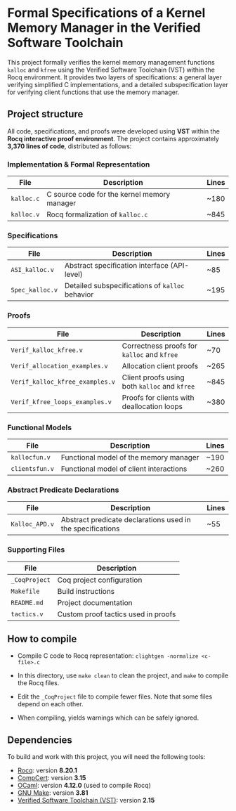 
# Formal Specifications of a Kernel Memory Manager in the Verified Software Toolchain



This project formally verifies the kernel memory management functions `kalloc` and `kfree` using the Verified Software Toolchain (VST) within the Rocq environment. It provides two layers of specifications: a general layer verifying simplified C implementations, and a detailed subspecification layer for verifying client functions that use the memory manager.


## Project structure

All code, specifications, and proofs were developed using **VST** within the **Rocq interactive proof environment**. The project contains approximately **3,370 lines of code**, distributed as follows:



### Implementation & Formal Representation

| File         | Description                            | Lines |
|--------------|----------------------------------------|-------|
| `kalloc.c`   | C source code for the kernel memory manager   | ~180  |
| `kalloc.v`   | Rocq formalization of `kalloc.c`              | ~845  |



### Specifications

| File             | Description                                      | Lines |
|------------------|--------------------------------------------------|-------|
| `ASI_kalloc.v`   | Abstract specification interface (API-level)     | ~85   |
| `Spec_kalloc.v`  | Detailed subspecifications of `kalloc` behavior  | ~195  |



### Proofs

| File                           | Description                                              | Lines |
|--------------------------------|----------------------------------------------------------|-------|
| `Verif_kalloc_kfree.v`         | Correctness proofs for `kalloc` and `kfree`              | ~70   |
| `Verif_allocation_examples.v` | Allocation client proofs                                 | ~265  |
| `Verif_kalloc_kfree_examples.v` | Client proofs using both `kalloc` and `kfree`          | ~845  |
| `Verif_kfree_loops_examples.v` | Proofs for clients with deallocation loops              | ~380  |



### Functional Models

| File            | Description                                  | Lines |
|------------------|----------------------------------------------|-------|
| `kallocfun.v`     | Functional model of the memory manager       | ~190  |
| `clientsfun.v`    | Functional model of client interactions      | ~260  |



### Abstract Predicate Declarations

| File           | Description                              | Lines |
|----------------|------------------------------------------|-------|
| `Kalloc_APD.v` | Abstract predicate declarations used in the specifications | ~55   |



### Supporting Files

| File         | Description                       |
|--------------|-----------------------------------|
| `_CoqProject` | Coq project configuration         |
| `Makefile`    | Build instructions                |
| `README.md`   | Project documentation             |
| `tactics.v`   | Custom proof tactics used in proofs |


## How to compile

- Compile C code to Rocq representation: `clightgen -normalize <c-file>.c`

- In this directory, use `make clean` to clean the project, and `make` to compile the Rocq files.

- Edit the `_CoqProject` file to compile fewer files. Note that some files depend on each other.

- When compiling, yields warnings which can be safely ignored.

## Dependencies

To build and work with this project, you will need the following tools:

- [Rocq](https://https://rocq-prover.org/): version **8.20.1**
- [CompCert](http://https://compcert.org/): version **3.15**
- [OCaml](https://ocaml.org/): version **4.12.0** (used to compile Rocq)
- [GNU Make](https://www.gnu.org/software/make/): version **3.81**
- [Verified Software Toolchain (VST)](https://vst.cs.princeton.edu/): version **2.15**
